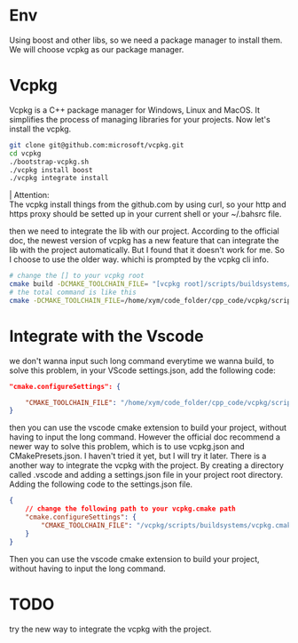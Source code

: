 # Env
Using boost and other libs, so we need a package manager to install them.
We will choose vcpkg as our package manager.

# Vcpkg
Vcpkg is a C++ package manager for Windows, Linux and MacOS. It simplifies the process of managing libraries for your projects. Now let's install the vcpkg.
```bash
git clone git@github.com:microsoft/vcpkg.git
cd vcpkg
./bootstrap-vcpkg.sh
./vcpkg install boost
./vcpkg integrate install
```
| Attention:  
The vcpkg install things from the github.com by using curl, so your http and https proxy should be setted up in your current shell or your ~/.bahsrc file.

then we need to integrate the lib with our project.
According to the official doc, the newest version of vcpkg has a new feature that can integrate the lib with the project automatically. But I found that it doesn't work for me. So I choose to use the older way.
whichi is prompted by the vcpkg cli info.
```bash
# change the [] to your vcpkg root
cmake build -DCMAKE_TOOLCHAIN_FILE= "[vcpkg root]/scripts/buildsystems/vcpkg.cmake"
# the total command is like this
cmake -DCMAKE_TOOLCHAIN_FILE=/home/xym/code_folder/cpp_code/vcpkg/scripts/buildsystems/vcpkg.cmake -B build
```

# Integrate with the Vscode
we don't wanna input such long command everytime we wanna build, to solve this problem,
in your VScode settings.json, add the following code:
```json
"cmake.configureSettings": {

    "CMAKE_TOOLCHAIN_FILE": "/home/xym/code_folder/cpp_code/vcpkg/scripts/buildsystems/vcpkg.cmake"
}
```
then you can use the vscode cmake extension to build your project, without having to input the long command. However the official doc recommend a newer way to solve this problem, which is to use vcpkg.json and CMakePresets.json. I haven't tried it yet, but I will try it later.
There is a another way to integrate the vcpkg with the project.
By creating a directory called .vscode and adding a settings.json file in your project root directory. Adding the following code to the settings.json file.
```json
{
    // change the following path to your vcpkg.cmake path
    "cmake.configureSettings": {
        "CMAKE_TOOLCHAIN_FILE": "/vcpkg/scripts/buildsystems/vcpkg.cmake"
    }
}
```
Then you can use the vscode cmake extension to build your project, without having to input the long command.
# TODO
try the new way to integrate the vcpkg with the project.
